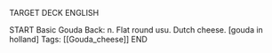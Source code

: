 TARGET DECK
ENGLISH

START
Basic
Gouda
Back: n. Flat round usu. Dutch cheese. [gouda in holland]
Tags: [[Gouda_cheese]]
END
